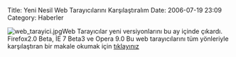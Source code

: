 Title: Yeni Nesil Web Tarayıcılarını Karşılaştıralım
Date: 2006-07-19 23:09
Category: Haberler

![web\_tarayici.jpg][]Web Tarayıcılar yeni versiyonlarını bu ay içinde
çıkardı. Firefox2.0 Beta, İE 7 Beta3 ve Opera 9.0 Bu web tarayıcılarını
tüm yönleriyle karşılaştıran bir makale okumak için [tıklayınız][]

  [web\_tarayici.jpg]: http://www.fatihhayrioglu.com/wp-content/web_tarayici.thumbnail.jpg
  [tıklayınız]: http://www.extremetech.com/article2/0,1558,1990850,00.asp?kc=ETRSS02129TX1K0000532

